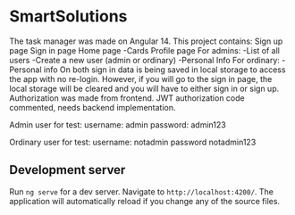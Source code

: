 # SmartSolutions

The task manager was made on Angular 14.
This project contains:
Sign up page
Sign in page
Home page
    -Cards
Profile page
    For admins:
    -List of all users
    -Create a new user (admin or ordinary)
    -Personal Info
    For ordinary:
    -Personal info
On both sign in data is being saved in local storage to access the app with no re-login. However, if you will go to the sign in page, the local storage will be cleared and you will have to either sign in or sign up.
Authorization was made from frontend.
JWT authorization code commented, needs backend implementation.

Admin user for test:
username: admin
password: admin123

Ordinary user for test:
username: notadmin
password notadmin123

## Development server

Run `ng serve` for a dev server. Navigate to `http://localhost:4200/`. The application will automatically reload if you change any of the source files.
